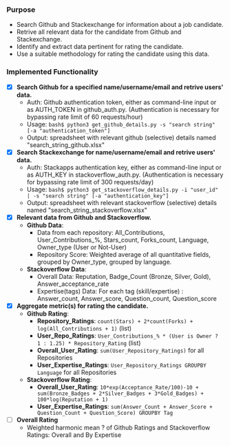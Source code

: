 ### Purpose
* Search Github and Stackexchange for information about a job candidate.
* Retrive all relevant data for the candidate from Github and Stackexchange.
* Identify and extract data pertinent for rating the candidate.
* Use a suitable methodology for rating the candidate using this data.

### Implemented Functionality
- [X] __Search Github for a specified name/username/email and retrive users' data.__
  * Auth: Github authentication token, either as command-line input or as AUTH_TOKEN in github_auth.py. (Authentication is necessary for bypassing rate limit of 60 requests/hour)
  * Usage: `bash$ python3 get_github_details.py -s "search string" [-a "authentication_token"]`
  * Output: spreadsheet with relevant github (selective) details named "search_string_github.xlsx"
- [X] __Search Stackexchange for name/username/email and retrive users' data.__
  * Auth: Stackapps authentication key, either as command-line input or as AUTH_KEY in stackoverflow_auth.py. (Authentication is necessary for bypassing rate limit of 300 requests/day)
  * Usage: `bash$ python3 get_stackoverflow_details.py -i "user_id" | -s "search string" [-a "authentication_key"]`
  * Output: spreadsheet with relevant stackoverflow (selective) details named "search_string_stackoverflow.xlsx"
- [X] __Relevant data from Github and Stackoverflow.__
  * __Github Data__:
     * Data from each repository: All_Contributions, User_Contributions_%, Stars_count, Forks_count, Language, Owner_type (User or Not-User)
     * Repository Score: Weighted average of all quantitative fields, grouped by Owner_type, grouped by language.
  * __Stackoverflow Data__:
     * Overall Data: Reputation, Badge_Count (Bronze, Silver, Gold), Answer_acceptance_rate
     * Expertise(tags) Data: For each tag (skill/expertise) : Answer_count, Answer_score, Question_count, Question_score
- [X] __Aggregate metric(s) for rating the candidate.__
  * __Github Rating__:
     * __Repository_Ratings__: `count(Stars) + 2*count(Forks) + log(All_Contributions + 1)` (list)
     * __User_Repo_Ratings__: `User_Contributions_% * (User is Owner ? 1 : 1.25) * Repository_Rating` (list)
     * __Overall_User_Rating__: `sum(User_Repository_Ratings)` for all Repositories
     * __User_Expertise_Ratings__: `User_Repository_Ratings GROUPBY Language` for all Repositories
  * __Stackoverflow Rating__:
     * __Overall_User_Rating__: `10*exp(Acceptance_Rate/100)-10 + sum(Bronze_Badges + 2*Silver_Badges + 3*Gold_Badges) + 100*log(Reputation + 1)`
     * __User_Expertise_Ratings__: `sum(Answer_Count + Answer_Score + Question_Count + Question_Score) GROUPBY Tag`
- [ ] __Overall Rating__
  * Weighted harmonic mean ? of Github Ratings and Stackoverflow Ratings: Overall and By Expertise
